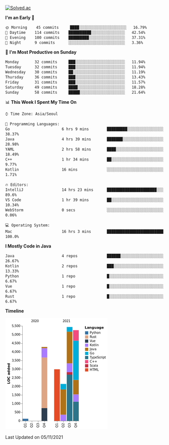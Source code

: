 [![Solved.ac](http://mazassumnida.wtf/api/v2/generate_badge?boj=kuckjwi)](https://solved.ac/kuckjwi)
<!--START_SECTION:waka-->
**I'm an Early 🐤** 

```text
🌞 Morning    45 commits     ████░░░░░░░░░░░░░░░░░░░░░   16.79% 
🌆 Daytime    114 commits    ██████████░░░░░░░░░░░░░░░   42.54% 
🌃 Evening    100 commits    █████████░░░░░░░░░░░░░░░░   37.31% 
🌙 Night      9 commits      ░░░░░░░░░░░░░░░░░░░░░░░░░   3.36%

```
📅 **I'm Most Productive on Sunday** 

```text
Monday       32 commits     ███░░░░░░░░░░░░░░░░░░░░░░   11.94% 
Tuesday      32 commits     ███░░░░░░░░░░░░░░░░░░░░░░   11.94% 
Wednesday    30 commits     ██░░░░░░░░░░░░░░░░░░░░░░░   11.19% 
Thursday     36 commits     ███░░░░░░░░░░░░░░░░░░░░░░   13.43% 
Friday       31 commits     ███░░░░░░░░░░░░░░░░░░░░░░   11.57% 
Saturday     49 commits     ████░░░░░░░░░░░░░░░░░░░░░   18.28% 
Sunday       58 commits     █████░░░░░░░░░░░░░░░░░░░░   21.64%

```


📊 **This Week I Spent My Time On** 

```text
⌚︎ Time Zone: Asia/Seoul

💬 Programming Languages: 
Go                       6 hrs 9 mins        █████████░░░░░░░░░░░░░░░░   38.37% 
Java                     4 hrs 39 mins       ███████░░░░░░░░░░░░░░░░░░   28.98% 
YAML                     2 hrs 58 mins       ████░░░░░░░░░░░░░░░░░░░░░   18.49% 
C++                      1 hr 34 mins        ██░░░░░░░░░░░░░░░░░░░░░░░   9.77% 
Kotlin                   16 mins             ░░░░░░░░░░░░░░░░░░░░░░░░░   1.71%

🔥 Editors: 
IntelliJ                 14 hrs 23 mins      ██████████████████████░░░   89.6% 
VS Code                  1 hr 39 mins        ██░░░░░░░░░░░░░░░░░░░░░░░   10.34% 
WebStorm                 0 secs              ░░░░░░░░░░░░░░░░░░░░░░░░░   0.06%

💻 Operating System: 
Mac                      16 hrs 3 mins       █████████████████████████   100.0%

```

**I Mostly Code in Java** 

```text
Java                     4 repos             ██████░░░░░░░░░░░░░░░░░░░   26.67% 
Kotlin                   2 repos             ███░░░░░░░░░░░░░░░░░░░░░░   13.33% 
Python                   1 repo              █░░░░░░░░░░░░░░░░░░░░░░░░   6.67% 
Vue                      1 repo              █░░░░░░░░░░░░░░░░░░░░░░░░   6.67% 
Rust                     1 repo              █░░░░░░░░░░░░░░░░░░░░░░░░   6.67%

```


**Timeline**

![Chart not found](https://raw.githubusercontent.com/kuckjwi0928/kuckjwi0928/master/charts/bar_graph.png) 


 Last Updated on 05/11/2021
<!--END_SECTION:waka-->
